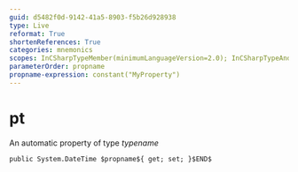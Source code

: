 ```yaml
---
guid: d5482f0d-9142-41a5-8903-f5b26d928938
type: Live
reformat: True
shortenReferences: True
categories: mnemonics
scopes: InCSharpTypeMember(minimumLanguageVersion=2.0); InCSharpTypeAndNamespace(minimumLanguageVersion=2.0)
parameterOrder: propname
propname-expression: constant("MyProperty")
---
```


# pt

An automatic property of type $typename$

```
public System.DateTime $propname${ get; set; }$END$
```
